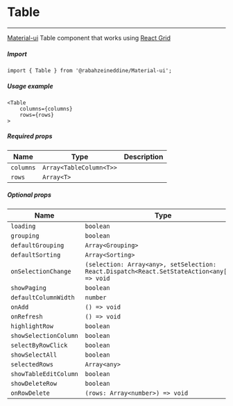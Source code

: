 # Table

<!-- STORY -->

<hr>

[Material-ui](https://material-ui.com/) Table component that works using [React Grid](https://devexpress.github.io/devextreme-reactive/react/grid/docs/guides/getting-started/)

##### Import

```TS
import { Table } from '@rabahzeineddine/Material-ui';
```

##### Usage example

```TSX
<Table
    columns={columns}
    rows={rows}
>
```

##### Required props

| Name      | Type                    | Description |
| --------- | ----------------------- | ----------- |
| `columns` | `Array<TableColumn<T>>` |             |
| `rows`    | `Array<T>`              |             |

##### Optional props

| Name                  | Type                                                                                         | Default | Description |
| --------------------- | -------------------------------------------------------------------------------------------- | ------- | ----------- |
| `loading`             | `boolean`                                                                                    |         |             |
| `grouping`            | `boolean`                                                                                    |         |             |
| `defaultGrouping`     | `Array<Grouping>`                                                                            |         |             |
| `defaultSorting`      | `Array<Sorting>`                                                                             |         |             |
| `onSelectionChange`   | `(selection: Array<any>, setSelection: React.Dispatch<React.SetStateAction<any[]>>) => void` |         |             |
| `showPaging`          | `boolean`                                                                                    |         |             |
| `defaultColumnWidth`  | `number`                                                                                     |         |             |
| `onAdd`               | `() => void`                                                                                 |         |             |
| `onRefresh`           | `() => void`                                                                                 |         |             |
| `highlightRow`        | `boolean`                                                                                    |         |             |
| `showSelectionColumn` | `boolean`                                                                                    |         |             |
| `selectByRowClick`    | `boolean`                                                                                    |         |             |
| `showSelectAll`       | `boolean`                                                                                    |         |             |
| `selectedRows`        | `Array<any>`                                                                                 |         |             |
| `showTableEditColumn` | `boolean`                                                                                    |         |             |
| `showDeleteRow`       | `boolean`                                                                                    |         |             |
| `onRowDelete`         | `(rows: Array<number>) => void`                                                              |         |             |
